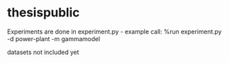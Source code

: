 # thesispublic

Experiments are done in experiment.py - example call: %run experiment.py -d power-plant -m gammamodel

datasets not included yet
